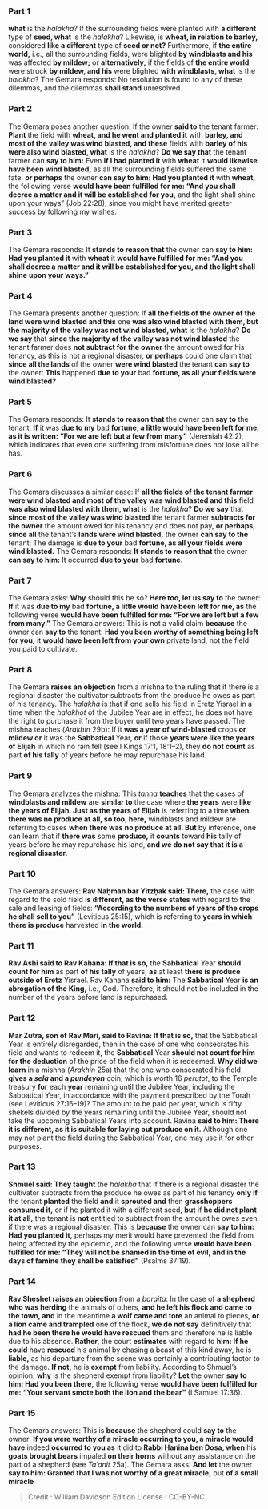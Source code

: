 
### Part 1
<b>what</b> is the <i>halakha</i>? If the surrounding fields were planted with <b>a different</b> type of <b>seed, what</b> is the <i>halakha</i>? Likewise, is <b>wheat, in relation to barley,</b> considered <b>like a different</b> type of <b>seed or not?</b> Furthermore, if <b>the entire world,</b> i.e., all the surrounding fields, were blighted <b>by windblasts and his</b> was affected <b>by mildew;</b> or <b>alternatively,</b> if the fields of <b>the entire world</b> were struck <b>by mildew, and his</b> were blighted <b>with windblasts, what</b> is the <i>halakha</i>? The Gemara responds: No resolution is found to any of these dilemmas, and the dilemmas <b>shall stand</b> unresolved.

### Part 2
The Gemara poses another question: If the owner <b>said to</b> the tenant farmer: <b>Plant</b> the field with <b>wheat, and he went and planted it</b> with <b>barley, and most of the valley was wind blasted, and these</b> fields with <b>barley of his were also wind blasted, what</b> is the <i>halakha</i>? <b>Do we say that</b> the tenant farmer can <b>say to him:</b> Even <b>if I had planted it</b> with <b>wheat</b> it <b>would likewise have been wind blasted,</b> as all the surrounding fields suffered the same fate, <b>or perhaps</b> the owner <b>can say to him: Had you planted it</b> with <b>wheat,</b> the following verse <b>would have been fulfilled for me: “And you shall decree a matter and it will be established for you,</b> and the light shall shine upon your ways” (Job 22:28), since you might have merited greater success by following my wishes.

### Part 3
The Gemara responds: It <b>stands to reason that</b> the owner can <b>say to him: Had you planted it</b> with <b>wheat</b> it <b>would have fulfilled for me: “And you shall decree a matter and it will be established for you, and the light shall shine upon your ways.”</b>

### Part 4
The Gemara presents another question: If <b>all the fields of the owner of the land were wind blasted and this</b> one <b>was also wind blasted with them, but the majority of the valley was not wind blasted, what</b> is the <i>halakha</i>? <b>Do we say</b> that <b>since the majority of the valley was not wind blasted</b> the tenant farmer does <b>not subtract for the owner</b> the amount owed for his tenancy, as this is not a regional disaster, <b>or perhaps</b> could one claim that <b>since all the lands</b> of the owner <b>were wind blasted</b> the tenant <b>can say to</b> the owner: <b>This</b> happened <b>due to your</b> bad <b>fortune, as all your fields were wind blasted?</b>

### Part 5
The Gemara responds: It <b>stands to reason that</b> the owner can <b>say to</b> the tenant: <b>If</b> it was <b>due to my</b> bad <b>fortune, a little would have been left for me, as it is written: “For we are left but a few from many”</b> (Jeremiah 42:2), which indicates that even one suffering from misfortune does not lose all he has.

### Part 6
The Gemara discusses a similar case: If <b>all the fields of the tenant farmer were wind blasted and most of the valley was wind blasted and this</b> field <b>was also wind blasted with them, what</b> is the <i>halakha</i>? <b>Do we say</b> that <b>since most of the valley was wind blasted</b> the tenant farmer <b>subtracts for the owner</b> the amount owed for his tenancy and does not pay, <b>or perhaps, since all</b> the tenant’s <b>lands were wind blasted,</b> the owner <b>can say to the</b> tenant: The damage is <b>due to your</b> bad <b>fortune, as all your fields were wind blasted.</b> The Gemara responds: <b>It stands to reason that</b> the owner <b>can say to him:</b> It occurred <b>due to your</b> bad <b>fortune.</b>

### Part 7
The Gemara asks: <b>Why</b> should this be so? <b>Here too, let us say to</b> the owner: <b>If</b> it was <b>due to my</b> bad <b>fortune, a little would have been left for me, as</b> the following verse <b>would have been fulfilled for me: “For we are left but a few from many.”</b> The Gemara answers: This is not a valid claim <b>because</b> the owner can <b>say to</b> the tenant: <b>Had you been worthy of something being left for you,</b> it <b>would have been left from your own</b> private land, not the field you paid to cultivate.

### Part 8
The Gemara <b>raises an objection</b> from a mishna to the ruling that if there is a regional disaster the cultivator subtracts from the produce he owes as part of his tenancy. The <i>halakha</i> is that if one sells his field in Eretz Yisrael in a time when the <i>halakhot</i> of the Jubilee Year are in effect, he does not have the right to purchase it from the buyer until two years have passed. The mishna teaches (<i>Arakhin</i> 29b): If it <b>was a year of wind-blasted</b> crops <b>or mildew or</b> it was the <b>Sabbatical</b> Year, <b>or</b> if those <b>years were like the years of Elijah</b> in which no rain fell (see I Kings 17:1, 18:1–2), they <b>do not count</b> as part <b>of his tally</b> of years before he may repurchase his land.

### Part 9
The Gemara analyzes the mishna: This <i>tanna</i> <b>teaches</b> that the cases of <b>windblasts and mildew</b> are <b>similar to</b> the case where <b>the years</b> were <b>like the years of Elijah. Just as the years of Elijah</b> is referring to a time <b>when there was no produce at all, so too, here,</b> windblasts and mildew are referring to cases <b>when there was no produce at all. But</b> by inference, one can learn that if <b>there was</b> some <b>produce,</b> it <b>counts</b> toward <b>his</b> tally of years before he may repurchase his land, <b>and we do not say that it is a regional disaster.</b>

### Part 10
The Gemara answers: <b>Rav Naḥman bar Yitzḥak said: There,</b> the case with regard to the sold field <b>is different, as the verse states</b> with regard to the sale and leasing of fields: <b>“According to the numbers of years of the crops he shall sell to you”</b> (Leviticus 25:15), which is referring to <b>years in which there is produce</b> harvested <b>in the world.</b>

### Part 11
<b>Rav Ashi said to Rav Kahana: If that is so,</b> the <b>Sabbatical</b> Year <b>should count for him</b> as part <b>of his tally</b> of years, <b>as</b> at least <b>there is produce outside of Eretz</b> Yisrael. Rav Kahana <b>said to him:</b> The <b>Sabbatical</b> Year <b>is an abrogation of the King,</b> i.e., God. Therefore, it should not be included in the number of the years before land is repurchased.

### Part 12
<b>Mar Zutra, son of Rav Mari, said to Ravina: If that is so,</b> that the Sabbatical Year is entirely disregarded, then in the case of one who consecrates his field and wants to redeem it, the <b>Sabbatical</b> Year <b>should not count for him for the deduction</b> of the price of the field when it is redeemed. <b>Why did we learn</b> in a mishna (<i>Arakhin</i> 25a) that the one who consecrated his field <b>gives a <i>sela</i> and a <i>pundeyon</i></b> coin, which is worth 16 <i>perutot</i>, to the Temple treasury <b>for</b> each <b>year</b> remaining until the Jubilee Year, including the Sabbatical Year, in accordance with the payment prescribed by the Torah (see Leviticus 27:16–19)? The amount to be paid per year, which is fifty shekels divided by the years remaining until the Jubilee Year, should not take the upcoming Sabbatical Years into account. Ravina <b>said to him: There it is different, as it is suitable for laying out produce on it.</b> Although one may not plant the field during the Sabbatical Year, one may use it for other purposes.

### Part 13
<b>Shmuel said: They taught</b> the <i>halakha</i> that if there is a regional disaster the cultivator subtracts from the produce he owes as part of his tenancy <b>only if</b> the tenant <b>planted</b> the field <b>and</b> it <b>sprouted and</b> then <b>grasshoppers consumed it,</b> or if he planted it with a different seed, <b>but</b> if <b>he did not plant it at all,</b> the tenant is <b>not</b> entitled to subtract from the amount he owes even if there was a regional disaster. This is <b>because</b> the owner can <b>say to him: Had you planted it,</b> perhaps my merit would have prevented the field from being affected by the epidemic, and the following verse <b>would have been fulfilled for me: “They will not be shamed in the time of evil, and in the days of famine they shall be satisfied”</b> (Psalms 37:19).

### Part 14
<b>Rav Sheshet raises an objection</b> from a <i>baraita</i>: In the case of <b>a shepherd who was herding</b> the animals of others, <b>and he left his flock and came to the town, and</b> in the meantime <b>a wolf came and tore</b> an animal to pieces, <b>or a lion came and trampled</b> one of the flock, <b>we do not say</b> definitively that <b>had he been there he would have rescued</b> them and therefore he is liable due to his absence. <b>Rather,</b> the court <b>estimates</b> with regard to <b>him: If he could</b> have <b>rescued</b> his animal by chasing a beast of this kind away, he is <b>liable,</b> as his departure from the scene was certainly a contributing factor to the damage. <b>If not,</b> he is <b>exempt</b> from liability. According to Shmuel’s opinion, <b>why</b> is the shepherd exempt from liability? <b>Let</b> the owner <b>say to him: Had you been there,</b> the following verse <b>would have been fulfilled for me: “Your servant smote both the lion and the bear”</b> (I Samuel 17:36).

### Part 15
The Gemara answers: This is <b>because</b> the shepherd could <b>say to</b> the owner: <b>If you were worthy of a miracle occurring to you, a miracle would have</b> indeed <b>occurred to you as</b> it did to <b>Rabbi Ḥanina ben Dosa, when</b> his <b>goats brought bears</b> impaled <b>on their horns</b> without any assistance on the part of a shepherd (see <i>Ta’anit</i> 25a). The Gemara asks: <b>And let</b> the owner <b>say to him: Granted that I was not worthy of a great miracle,</b> but <b>of a small miracle</b>

>Credit : William Davidson Edition
>License : CC-BY-NC
